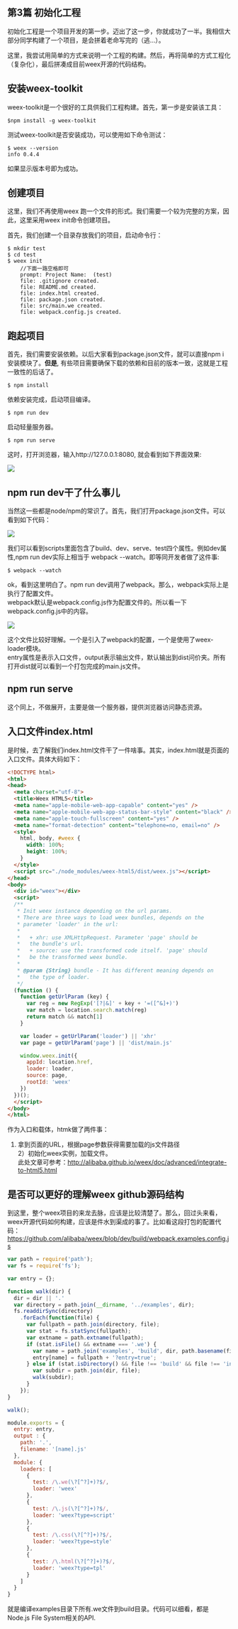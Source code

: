 ## 第3篇 初始化工程  
初始化工程是一个项目开发的第一步。迈出了这一步，你就成功了一半。我相信大部分同学构建了一个项目，是会拼着老命写完的（逃...）。      

 这里，我尝试用简单的方式来说明一个工程的构建。然后，再将简单的方式工程化（复杂化），最后拼凑成目前weex开源的代码结构。   
   
 
## 安装weex-toolkit       

weex-toolkit是一个很好的工具供我们工程构建。首先，第一步是安装该工具：   

	$npm install -g weex-toolkit       
	
测试weex-toolkit是否安装成功，可以使用如下命令测试：       

	$ weex --version	   
	info 0.4.4      

如果显示版本号即为成功。         

## 创建项目     
这里，我们不再使用weex 跑一个文件的形式。我们需要一个较为完整的方案，因此，这里采用weex init命令创建项目。         

首先，我们创建一个目录存放我们的项目，启动命令行：     

	$ mkdir test      
	$ cd test    
	$ weex init 
		//下面一路空格即可
		prompt: Project Name:  (test) 
		file: .gitignore created.
		file: README.md created.
		file: index.html created.
		file: package.json created.
		file: src/main.we created.
		file: webpack.config.js created.     
		
## 跑起项目     
首先，我们需要安装依赖。以后大家看到package.json文件，就可以直接npm i 安装模块了。**但是**, 有些项目需要确保下载的依赖和目前的版本一致，这就是工程一致性的后话了。		   

	$ npm install 
	
依赖安装完成，启动项目编译。

	$ npm run dev       
		
 启动轻量服务器。    
 
 	$ npm run serve		    
 	
 这时，打开浏览器，输入http://127.0.0.1:8080, 就会看到如下界面效果:       
 
 ![](imgs/003_1.png)      	
          
## npm run dev干了什么事儿      
当然这一些都是node/npm的常识了。首先，我们打开package.json文件。可以看到如下代码：     
 
 ![](imgs/003_2.png)       
 
 我们可以看到scripts里面包含了build、dev、serve、test四个属性。例如dev属性,npm run dev实际上相当于 webpack --watch。即等同开发者做了这件事:   
 
 	$ webpack --watch        
 	
 ok，看到这里明白了。npm run dev调用了webpack。那么，webpack实际上是执行了配置文件。     
 webpack默认是webpack.config.js作为配置文件的。所以看一下webpack.config.js中的内容。       
 
 ![](imgs/003_3.png)	        
 
  这个文件比较好理解。一个是引入了webpack的配置，一个是使用了weex-loader模块。      
  entry属性是表示入口文件，output表示输出文件，默认输出到dist问价夹。所有打开dist就可以看到一个打包完成的main.js文件。      
  
## npm run serve  
这个同上，不做展开，主要是做一个服务器，提供浏览器访问静态资源。     

## 入口文件index.html          
是时候，去了解我们index.html文件干了一件啥事。其实，index.html就是页面的入口文件。具体大码如下：            

```html
<!DOCTYPE html>
<html>
<head>
  <meta charset="utf-8">
  <title>Weex HTML5</title>
  <meta name="apple-mobile-web-app-capable" content="yes" />
  <meta name="apple-mobile-web-app-status-bar-style" content="black" />
  <meta name="apple-touch-fullscreen" content="yes" />
  <meta name="format-detection" content="telephone=no, email=no" />
  <style>
    html, body, #weex {
      width: 100%;
      height: 100%;
    }
  </style>
  <script src="./node_modules/weex-html5/dist/weex.js"></script>
</head>
<body>
  <div id="weex"></div>
  <script>
  /**
   * Init weex instance depending on the url params.
   * There are three ways to load weex bundles, depends on the
   * parameter 'loader' in the url:
   *
   *   + xhr: use XMLHttpRequest. Parameter 'page' should be
   *   the bundle's url.
   *   + source: use the transformed code itself. 'page' should
   *   be the transformed weex bundle.
   *
   * @param {String} bundle - It has different meaning depends on
   *   the type of loader.
   */
  (function () {
    function getUrlParam (key) {
      var reg = new RegExp('[?|&]' + key + '=([^&]+)')
      var match = location.search.match(reg)
      return match && match[1]
    }

    var loader = getUrlParam('loader') || 'xhr'
    var page = getUrlParam('page') || 'dist/main.js'

    window.weex.init({
      appId: location.href,
      loader: loader,
      source: page,
      rootId: 'weex'
    })
  })();
  </script>
</body>
</html>
```

作为入口和载体，htmk做了两件事：     
1) 拿到页面的URL，根据page参数获得需要加载的js文件路径    
2）初始化weex实例，加载文件。     
此处文章可参考：http://alibaba.github.io/weex/doc/advanced/integrate-to-html5.html     
    

## 是否可以更好的理解weex github源码结构     
到这里，整个weex项目的来龙去脉，应该是比较清楚了。那么，回过头来看，weex开源代码如何构建，应该是件水到渠成的事了。比如看这段打包的配置代码：https://github.com/alibaba/weex/blob/dev/build/webpack.examples.config.js          

```javascript
var path = require('path');
var fs = require('fs');

var entry = {};

function walk(dir) {
  dir = dir || '.'
  var directory = path.join(__dirname, '../examples', dir);
  fs.readdirSync(directory)
    .forEach(function(file) {
      var fullpath = path.join(directory, file);
      var stat = fs.statSync(fullpath);
      var extname = path.extname(fullpath);
      if (stat.isFile() && extname === '.we') {
        var name = path.join('examples', 'build', dir, path.basename(file, extname));
        entry[name] = fullpath + '?entry=true';
      } else if (stat.isDirectory() && file !== 'build' && file !== 'include') {
        var subdir = path.join(dir, file);
        walk(subdir);
      }
    });
}

walk();

module.exports = {
  entry: entry,
  output : {
    path: '.',
    filename: '[name].js'
  },
  module: {
    loaders: [
      {
        test: /\.we(\?[^?]+)?$/,
        loader: 'weex'
      },
      {
        test: /\.js(\?[^?]+)?$/,
        loader: 'weex?type=script'
      },
      {
        test: /\.css(\?[^?]+)?$/,
        loader: 'weex?type=style'
      }, 
      {
        test: /\.html(\?[^?]+)?$/,
        loader: 'weex?type=tpl'
      }
    ]
  }
}
```     

就是编译examples目录下所有.we文件到build目录。代码可以细看，都是Node.js File System相关的API.     
            
        


